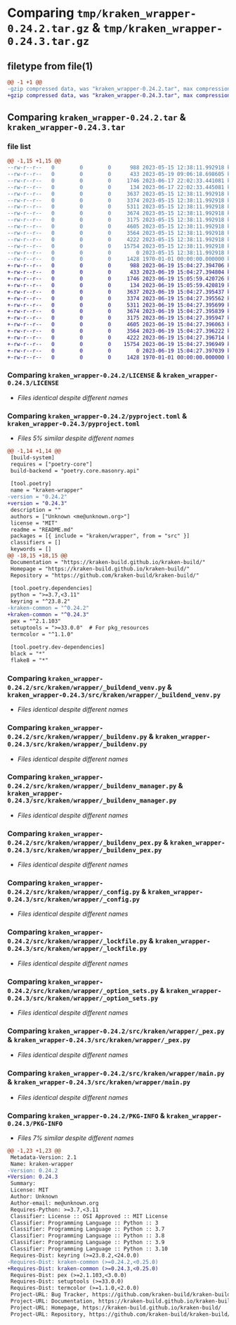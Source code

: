 # Comparing `tmp/kraken_wrapper-0.24.2.tar.gz` & `tmp/kraken_wrapper-0.24.3.tar.gz`

## filetype from file(1)

```diff
@@ -1 +1 @@
-gzip compressed data, was "kraken_wrapper-0.24.2.tar", max compression
+gzip compressed data, was "kraken_wrapper-0.24.3.tar", max compression
```

## Comparing `kraken_wrapper-0.24.2.tar` & `kraken_wrapper-0.24.3.tar`

### file list

```diff
@@ -1,15 +1,15 @@
--rw-r--r--   0        0        0      988 2023-05-15 12:38:11.992918 kraken_wrapper-0.24.2/LICENSE
--rw-r--r--   0        0        0      433 2023-05-19 09:06:18.698605 kraken_wrapper-0.24.2/README.md
--rw-r--r--   0        0        0     1746 2023-06-17 22:02:33.441081 kraken_wrapper-0.24.2/pyproject.toml
--rw-r--r--   0        0        0      134 2023-06-17 22:02:33.445081 kraken_wrapper-0.24.2/src/kraken/wrapper/__init__.py
--rw-r--r--   0        0        0     3637 2023-05-15 12:38:11.992918 kraken_wrapper-0.24.2/src/kraken/wrapper/_buildend_venv.py
--rw-r--r--   0        0        0     3374 2023-05-15 12:38:11.992918 kraken_wrapper-0.24.2/src/kraken/wrapper/_buildenv.py
--rw-r--r--   0        0        0     5311 2023-05-15 12:38:11.992918 kraken_wrapper-0.24.2/src/kraken/wrapper/_buildenv_manager.py
--rw-r--r--   0        0        0     3674 2023-05-15 12:38:11.992918 kraken_wrapper-0.24.2/src/kraken/wrapper/_buildenv_pex.py
--rw-r--r--   0        0        0     3175 2023-05-15 12:38:11.992918 kraken_wrapper-0.24.2/src/kraken/wrapper/_config.py
--rw-r--r--   0        0        0     4605 2023-05-15 12:38:11.992918 kraken_wrapper-0.24.2/src/kraken/wrapper/_lockfile.py
--rw-r--r--   0        0        0     3564 2023-05-15 12:38:11.992918 kraken_wrapper-0.24.2/src/kraken/wrapper/_option_sets.py
--rw-r--r--   0        0        0     4222 2023-05-15 12:38:11.992918 kraken_wrapper-0.24.2/src/kraken/wrapper/_pex.py
--rw-r--r--   0        0        0    15754 2023-05-15 12:38:11.992918 kraken_wrapper-0.24.2/src/kraken/wrapper/main.py
--rw-r--r--   0        0        0        0 2023-05-15 12:38:11.992918 kraken_wrapper-0.24.2/src/kraken/wrapper/py.typed
--rw-r--r--   0        0        0     1428 1970-01-01 00:00:00.000000 kraken_wrapper-0.24.2/PKG-INFO
+-rw-r--r--   0        0        0      988 2023-06-19 15:04:27.394706 kraken_wrapper-0.24.3/LICENSE
+-rw-r--r--   0        0        0      433 2023-06-19 15:04:27.394804 kraken_wrapper-0.24.3/README.md
+-rw-r--r--   0        0        0     1746 2023-06-19 15:05:59.420726 kraken_wrapper-0.24.3/pyproject.toml
+-rw-r--r--   0        0        0      134 2023-06-19 15:05:59.420819 kraken_wrapper-0.24.3/src/kraken/wrapper/__init__.py
+-rw-r--r--   0        0        0     3637 2023-06-19 15:04:27.395437 kraken_wrapper-0.24.3/src/kraken/wrapper/_buildend_venv.py
+-rw-r--r--   0        0        0     3374 2023-06-19 15:04:27.395562 kraken_wrapper-0.24.3/src/kraken/wrapper/_buildenv.py
+-rw-r--r--   0        0        0     5311 2023-06-19 15:04:27.395699 kraken_wrapper-0.24.3/src/kraken/wrapper/_buildenv_manager.py
+-rw-r--r--   0        0        0     3674 2023-06-19 15:04:27.395839 kraken_wrapper-0.24.3/src/kraken/wrapper/_buildenv_pex.py
+-rw-r--r--   0        0        0     3175 2023-06-19 15:04:27.395947 kraken_wrapper-0.24.3/src/kraken/wrapper/_config.py
+-rw-r--r--   0        0        0     4605 2023-06-19 15:04:27.396063 kraken_wrapper-0.24.3/src/kraken/wrapper/_lockfile.py
+-rw-r--r--   0        0        0     3564 2023-06-19 15:04:27.396222 kraken_wrapper-0.24.3/src/kraken/wrapper/_option_sets.py
+-rw-r--r--   0        0        0     4222 2023-06-19 15:04:27.396714 kraken_wrapper-0.24.3/src/kraken/wrapper/_pex.py
+-rw-r--r--   0        0        0    15754 2023-06-19 15:04:27.396949 kraken_wrapper-0.24.3/src/kraken/wrapper/main.py
+-rw-r--r--   0        0        0        0 2023-06-19 15:04:27.397039 kraken_wrapper-0.24.3/src/kraken/wrapper/py.typed
+-rw-r--r--   0        0        0     1428 1970-01-01 00:00:00.000000 kraken_wrapper-0.24.3/PKG-INFO
```

### Comparing `kraken_wrapper-0.24.2/LICENSE` & `kraken_wrapper-0.24.3/LICENSE`

 * *Files identical despite different names*

### Comparing `kraken_wrapper-0.24.2/pyproject.toml` & `kraken_wrapper-0.24.3/pyproject.toml`

 * *Files 5% similar despite different names*

```diff
@@ -1,14 +1,14 @@
 [build-system]
 requires = ["poetry-core"]
 build-backend = "poetry.core.masonry.api"
 
 [tool.poetry]
 name = "kraken-wrapper"
-version = "0.24.2"
+version = "0.24.3"
 description = ""
 authors = ["Unknown <me@unknown.org>"]
 license = "MIT"
 readme = "README.md"
 packages = [{ include = "kraken/wrapper", from = "src" }]
 classifiers = []
 keywords = []
@@ -18,15 +18,15 @@
 Documentation = "https://kraken-build.github.io/kraken-build/"
 Homepage = "https://kraken-build.github.io/kraken-build/"
 Repository = "https://github.com/kraken-build/kraken-build/"
 
 [tool.poetry.dependencies]
 python = ">=3.7,<3.11"
 keyring = "^23.8.2"
-kraken-common = "^0.24.2"
+kraken-common = "^0.24.3"
 pex = "^2.1.103"
 setuptools = ">=33.0.0"  # For pkg_resources
 termcolor = "^1.1.0"
 
 [tool.poetry.dev-dependencies]
 black = "*"
 flake8 = "*"
```

### Comparing `kraken_wrapper-0.24.2/src/kraken/wrapper/_buildend_venv.py` & `kraken_wrapper-0.24.3/src/kraken/wrapper/_buildend_venv.py`

 * *Files identical despite different names*

### Comparing `kraken_wrapper-0.24.2/src/kraken/wrapper/_buildenv.py` & `kraken_wrapper-0.24.3/src/kraken/wrapper/_buildenv.py`

 * *Files identical despite different names*

### Comparing `kraken_wrapper-0.24.2/src/kraken/wrapper/_buildenv_manager.py` & `kraken_wrapper-0.24.3/src/kraken/wrapper/_buildenv_manager.py`

 * *Files identical despite different names*

### Comparing `kraken_wrapper-0.24.2/src/kraken/wrapper/_buildenv_pex.py` & `kraken_wrapper-0.24.3/src/kraken/wrapper/_buildenv_pex.py`

 * *Files identical despite different names*

### Comparing `kraken_wrapper-0.24.2/src/kraken/wrapper/_config.py` & `kraken_wrapper-0.24.3/src/kraken/wrapper/_config.py`

 * *Files identical despite different names*

### Comparing `kraken_wrapper-0.24.2/src/kraken/wrapper/_lockfile.py` & `kraken_wrapper-0.24.3/src/kraken/wrapper/_lockfile.py`

 * *Files identical despite different names*

### Comparing `kraken_wrapper-0.24.2/src/kraken/wrapper/_option_sets.py` & `kraken_wrapper-0.24.3/src/kraken/wrapper/_option_sets.py`

 * *Files identical despite different names*

### Comparing `kraken_wrapper-0.24.2/src/kraken/wrapper/_pex.py` & `kraken_wrapper-0.24.3/src/kraken/wrapper/_pex.py`

 * *Files identical despite different names*

### Comparing `kraken_wrapper-0.24.2/src/kraken/wrapper/main.py` & `kraken_wrapper-0.24.3/src/kraken/wrapper/main.py`

 * *Files identical despite different names*

### Comparing `kraken_wrapper-0.24.2/PKG-INFO` & `kraken_wrapper-0.24.3/PKG-INFO`

 * *Files 7% similar despite different names*

```diff
@@ -1,23 +1,23 @@
 Metadata-Version: 2.1
 Name: kraken-wrapper
-Version: 0.24.2
+Version: 0.24.3
 Summary: 
 License: MIT
 Author: Unknown
 Author-email: me@unknown.org
 Requires-Python: >=3.7,<3.11
 Classifier: License :: OSI Approved :: MIT License
 Classifier: Programming Language :: Python :: 3
 Classifier: Programming Language :: Python :: 3.7
 Classifier: Programming Language :: Python :: 3.8
 Classifier: Programming Language :: Python :: 3.9
 Classifier: Programming Language :: Python :: 3.10
 Requires-Dist: keyring (>=23.8.2,<24.0.0)
-Requires-Dist: kraken-common (>=0.24.2,<0.25.0)
+Requires-Dist: kraken-common (>=0.24.3,<0.25.0)
 Requires-Dist: pex (>=2.1.103,<3.0.0)
 Requires-Dist: setuptools (>=33.0.0)
 Requires-Dist: termcolor (>=1.1.0,<2.0.0)
 Project-URL: Bug Tracker, https://github.com/kraken-build/kraken-build/issues
 Project-URL: Documentation, https://kraken-build.github.io/kraken-build/
 Project-URL: Homepage, https://kraken-build.github.io/kraken-build/
 Project-URL: Repository, https://github.com/kraken-build/kraken-build/
```


